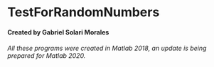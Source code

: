 # TestForRandomNumbers
#### Created by Gabriel Solari Morales

###### All these programs were created in Matlab 2018, an update is being prepared for Matlab 2020.
